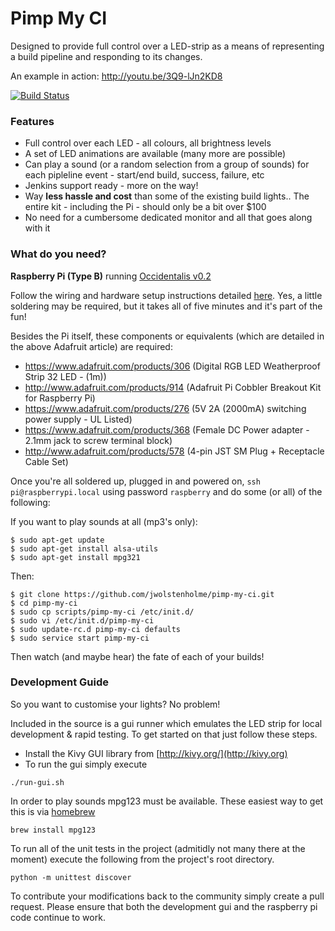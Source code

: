 # Pimp My CI

Designed to provide full control over a LED-strip as a means of representing a build pipeline and responding to its changes.

An example in action: http://youtu.be/3Q9-lJn2KD8

[![Build Status](https://travis-ci.org/jwolstenholme/pimp-my-ci.svg?branch=master)](https://travis-ci.org/jwolstenholme/pimp-my-ci)

### Features

* Full control over each LED - all colours, all brightness levels
* A set of LED animations are available (many more are possible)
* Can play a sound (or a random selection from a group of sounds) for each pipleline event - start/end build, success, failure, etc
* Jenkins support ready - more on the way!
* Way **less hassle and cost** than some of the existing build lights.. The entire kit - including the Pi - should only be a bit over $100
* No need for a cumbersome dedicated monitor and all that goes along with it


### What do you need?

**Raspberry Pi (Type B)** running [Occidentalis v0.2](http://learn.adafruit.com/adafruit-raspberry-pi-educational-linux-distro/overview)

Follow the wiring and hardware setup instructions detailed [here](http://learn.adafruit.com/light-painting-with-raspberry-pi/hardware).
Yes, a little soldering may be required, but it takes all of five minutes and it's part of the fun!

Besides the Pi itself, these components or equivalents (which are detailed in the above Adafruit article) are required:

* https://www.adafruit.com/products/306 (Digital RGB LED Weatherproof Strip 32 LED - (1m))
* http://www.adafruit.com/products/914 (Adafruit Pi Cobbler Breakout Kit for Raspberry Pi)
* https://www.adafruit.com/products/276 (5V 2A (2000mA) switching power supply - UL Listed)
* https://www.adafruit.com/products/368 (Female DC Power adapter - 2.1mm jack to screw terminal block)
* http://www.adafruit.com/products/578 (4-pin JST SM Plug + Receptacle Cable Set)

Once you're all soldered up, plugged in and powered on, ```ssh pi@raspberrypi.local``` using password ```raspberry``` and do some (or all) of the following:


If you want to play sounds at all (mp3's only):
```
$ sudo apt-get update
$ sudo apt-get install alsa-utils
$ sudo apt-get install mpg321
```

Then:
```
$ git clone https://github.com/jwolstenholme/pimp-my-ci.git
$ cd pimp-my-ci
$ sudo cp scripts/pimp-my-ci /etc/init.d/
$ sudo vi /etc/init.d/pimp-my-ci
$ sudo update-rc.d pimp-my-ci defaults
$ sudo service start pimp-my-ci
```

Then watch (and maybe hear) the fate of each of your builds!

### Development Guide

So you want to customise your lights? No problem!

Included in the source is a gui runner which emulates the LED strip for local development & rapid testing. To get started on that just follow these steps.

* Install the Kivy GUI library from [http://kivy.org/](http://kivy.org)
* To run the gui simply execute
```
./run-gui.sh
```

In order to play sounds mpg123 must be available. These easiest way to get this is via [homebrew](http://brew.sh/)
```
brew install mpg123
```

To run all of the unit tests in the project (admitidly not many there at the moment) execute the following from the project's root directory.
```
python -m unittest discover
```

To contribute your modifications back to the community simply create a pull request. Please ensure that both the development gui and the raspberry pi code continue to work.

